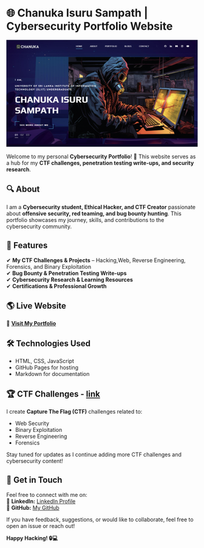 # 🌐 Chanuka Isuru Sampath | Cybersecurity Portfolio Website

![Portfolio Preview](./img/home1.png)  

Welcome to my personal **Cybersecurity Portfolio**! 🚀 This website serves as a hub for my **CTF challenges, penetration testing write-ups, and security research**.  

## 🔍 About  
I am a **Cybersecurity student, Ethical Hacker, and CTF Creator** passionate about **offensive security, red teaming, and bug bounty hunting**. This portfolio showcases my journey, skills, and contributions to the cybersecurity community.  

## 🔹 Features  
✔ **My CTF Challenges & Projects** – Hacking,Web, Reverse Engineering, Forensics, and Binary Exploitation  
✔ **Bug Bounty & Penetration Testing Write-ups**  
✔ **Cybersecurity Research & Learning Resources**  
✔ **Certifications & Professional Growth**  

## 🌎 Live Website  
🔗 **[Visit My Portfolio](https://rio6ix.github.io/chanuka/)**  

## 🛠 Technologies Used  
- HTML, CSS, JavaScript  
- GitHub Pages for hosting  
- Markdown for documentation  

## 🏆 CTF Challenges  - **[link](https://github.com/RIO6IX/My-CTFs)**
I create **Capture The Flag (CTF)** challenges related to:  
- Web Security  
- Binary Exploitation  
- Reverse Engineering  
- Forensics  

Stay tuned for updates as I continue adding more CTF challenges and cybersecurity content!  

## 📌 Get in Touch  
Feel free to connect with me on:  
🔗 **LinkedIn:** [LinkedIn Profile](https://www.linkedin.com/in/chanuka-isuru-sampath-289358247/?profileId=ACoAAD0ZIIkBxXB_u9gVdyWUaQ8JjtJ6sOLMxWc)  
🐙 **GitHub:** [My GitHub](https://github.com/rio6ix)  

If you have feedback, suggestions, or would like to collaborate, feel free to open an issue or reach out!  

**Happy Hacking! 🔒💻**  

